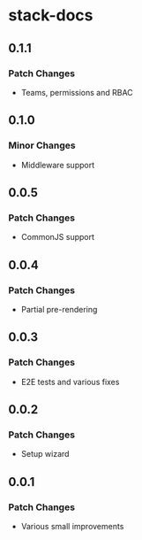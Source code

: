 # stack-docs

## 0.1.1

### Patch Changes

- Teams, permissions and RBAC

## 0.1.0

### Minor Changes

- Middleware support

## 0.0.5

### Patch Changes

- CommonJS support

## 0.0.4

### Patch Changes

- Partial pre-rendering

## 0.0.3

### Patch Changes

- E2E tests and various fixes

## 0.0.2

### Patch Changes

- Setup wizard

## 0.0.1

### Patch Changes

- Various small improvements
